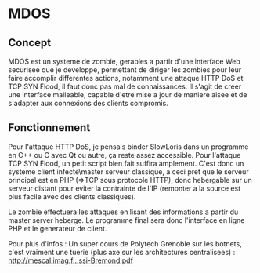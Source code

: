 MDOS
====

Concept
-------

MDOS est un systeme de zombie, gerables a partir d'une interface Web securisee que je developpe, permettant de diriger les zombies pour leur faire accomplir differentes actions, notamment une attaque HTTP DoS et TCP SYN Flood, il faut donc pas mal de connaissances.
Il s'agit de creer une interface malleable, capable d'etre mise a jour de maniere aisee et de s'adapter aux connexions des clients compromis.

Fonctionnement
--------------

Pour l'attaque HTTP DoS, je pensais binder SlowLoris dans un programme en C++ ou C avec Qt ou autre, ça reste assez accessible.
Pour l'attaque TCP SYN Flood, un petit script bien fait suffira amplement.
C'est donc un systeme client infecte\master serveur classique, a ceci pret que le serveur principal est en PHP (=>TCP sous protocole HTTP), donc hebergable sur un serveur distant pour eviter la contrainte de l'IP (remonter a la source est plus facile avec des clients classiques).

Le zombie effectuera les attaques en lisant des informations a partir du master server heberge.
Le programme final sera donc l'interface en ligne PHP et le generateur de client.

Pour plus d'infos :
Un super cours de Polytech Grenoble sur les botnets, c'est vraiment une tuerie (plus axe sur les architectures centralisees) :
http://mescal.imag.f...ssi-Bremond.pdf